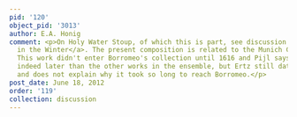 ```yaml
---
pid: '120'
object_pid: '3013'
author: E.A. Honig
comment: <p>On Holy Water Stoup, of which this is part, see discussion for <a href="/janbrueghel/procession-in-the-winter">Procession
  in the Winter</a>. The present composition is related to the Munich Calvary of 1598.
  This work didn't enter Borromeo's collection until 1616 and Pijl says that it is
  indeed later than the other works in the ensemble, but Ertz still dates it to 1606
  and does not explain why it took so long to reach Borromeo.</p>
post_date: June 18, 2012
order: '119'
collection: discussion
---
```

